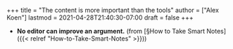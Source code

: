+++
title = "The content is more important than the tools"
author = ["Alex Koen"]
lastmod = 2021-04-28T21:40:30-07:00
draft = false
+++

-   **No editor can improve an argument.** (from [§How to Take Smart Notes]({{< relref "How-to-Take-Smart-Notes" >}}))
